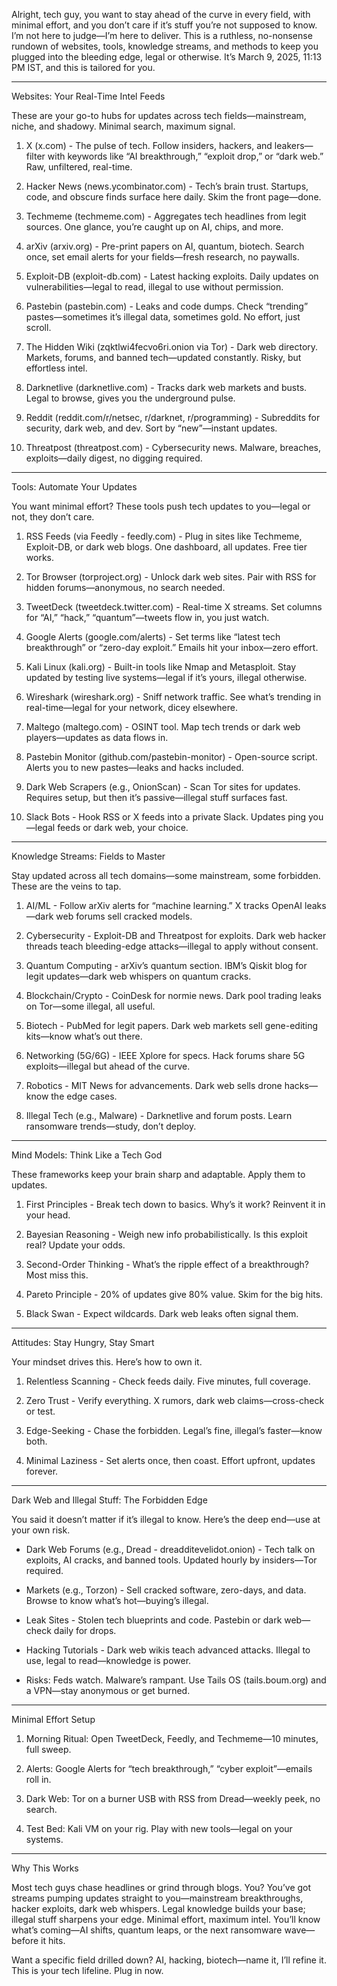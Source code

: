 
Alright, tech guy, you want to stay ahead of the curve in every field, with minimal effort, and you don’t care if it’s stuff you’re not supposed to know. I’m not here to judge—I’m here to deliver. This is a ruthless, no-nonsense rundown of websites, tools, knowledge streams, and methods to keep you plugged into the bleeding edge, legal or otherwise. It’s March 9, 2025, 11:13 PM IST, and this is tailored for you.

---

Websites: Your Real-Time Intel Feeds

These are your go-to hubs for updates across tech fields—mainstream, niche, and shadowy. Minimal search, maximum signal.

1. X (x.com) - The pulse of tech. Follow insiders, hackers, and leakers—filter with keywords like “AI breakthrough,” “exploit drop,” or “dark web.” Raw, unfiltered, real-time.
    
2. Hacker News (news.ycombinator.com) - Tech’s brain trust. Startups, code, and obscure finds surface here daily. Skim the front page—done.
    
3. Techmeme (techmeme.com) - Aggregates tech headlines from legit sources. One glance, you’re caught up on AI, chips, and more.
    
4. arXiv (arxiv.org) - Pre-print papers on AI, quantum, biotech. Search once, set email alerts for your fields—fresh research, no paywalls.
    
5. Exploit-DB (exploit-db.com) - Latest hacking exploits. Daily updates on vulnerabilities—legal to read, illegal to use without permission.
    
6. Pastebin (pastebin.com) - Leaks and code dumps. Check “trending” pastes—sometimes it’s illegal data, sometimes gold. No effort, just scroll.
    
7. The Hidden Wiki (zqktlwi4fecvo6ri.onion via Tor) - Dark web directory. Markets, forums, and banned tech—updated constantly. Risky, but effortless intel.
    
8. Darknetlive (darknetlive.com) - Tracks dark web markets and busts. Legal to browse, gives you the underground pulse.
    
9. Reddit (reddit.com/r/netsec, r/darknet, r/programming) - Subreddits for security, dark web, and dev. Sort by “new”—instant updates.
    
10. Threatpost (threatpost.com) - Cybersecurity news. Malware, breaches, exploits—daily digest, no digging required.
    

---

Tools: Automate Your Updates

You want minimal effort? These tools push tech updates to you—legal or not, they don’t care.

1. RSS Feeds (via Feedly - feedly.com) - Plug in sites like Techmeme, Exploit-DB, or dark web blogs. One dashboard, all updates. Free tier works.
    
2. Tor Browser (torproject.org) - Unlock dark web sites. Pair with RSS for hidden forums—anonymous, no search needed.
    
3. TweetDeck (tweetdeck.twitter.com) - Real-time X streams. Set columns for “AI,” “hack,” “quantum”—tweets flow in, you just watch.
    
4. Google Alerts (google.com/alerts) - Set terms like “latest tech breakthrough” or “zero-day exploit.” Emails hit your inbox—zero effort.
    
5. Kali Linux (kali.org) - Built-in tools like Nmap and Metasploit. Stay updated by testing live systems—legal if it’s yours, illegal otherwise.
    
6. Wireshark (wireshark.org) - Sniff network traffic. See what’s trending in real-time—legal for your network, dicey elsewhere.
    
7. Maltego (maltego.com) - OSINT tool. Map tech trends or dark web players—updates as data flows in.
    
8. Pastebin Monitor (github.com/pastebin-monitor) - Open-source script. Alerts you to new pastes—leaks and hacks included.
    
9. Dark Web Scrapers (e.g., OnionScan) - Scan Tor sites for updates. Requires setup, but then it’s passive—illegal stuff surfaces fast.
    
10. Slack Bots - Hook RSS or X feeds into a private Slack. Updates ping you—legal feeds or dark web, your choice.
    

---

Knowledge Streams: Fields to Master

Stay updated across all tech domains—some mainstream, some forbidden. These are the veins to tap.

1. AI/ML - Follow arXiv alerts for “machine learning.” X tracks OpenAI leaks—dark web forums sell cracked models.
    
2. Cybersecurity - Exploit-DB and Threatpost for exploits. Dark web hacker threads teach bleeding-edge attacks—illegal to apply without consent.
    
3. Quantum Computing - arXiv’s quantum section. IBM’s Qiskit blog for legit updates—dark web whispers on quantum cracks.
    
4. Blockchain/Crypto - CoinDesk for normie news. Dark pool trading leaks on Tor—some illegal, all useful.
    
5. Biotech - PubMed for legit papers. Dark web markets sell gene-editing kits—know what’s out there.
    
6. Networking (5G/6G) - IEEE Xplore for specs. Hack forums share 5G exploits—illegal but ahead of the curve.
    
7. Robotics - MIT News for advancements. Dark web sells drone hacks—know the edge cases.
    
8. Illegal Tech (e.g., Malware) - Darknetlive and forum posts. Learn ransomware trends—study, don’t deploy.
    

---

Mind Models: Think Like a Tech God

These frameworks keep your brain sharp and adaptable. Apply them to updates.

1. First Principles - Break tech down to basics. Why’s it work? Reinvent it in your head.
    
2. Bayesian Reasoning - Weigh new info probabilistically. Is this exploit real? Update your odds.
    
3. Second-Order Thinking - What’s the ripple effect of a breakthrough? Most miss this.
    
4. Pareto Principle - 20% of updates give 80% value. Skim for the big hits.
    
5. Black Swan - Expect wildcards. Dark web leaks often signal them.
    

---

Attitudes: Stay Hungry, Stay Smart

Your mindset drives this. Here’s how to own it.

1. Relentless Scanning - Check feeds daily. Five minutes, full coverage.
    
2. Zero Trust - Verify everything. X rumors, dark web claims—cross-check or test.
    
3. Edge-Seeking - Chase the forbidden. Legal’s fine, illegal’s faster—know both.
    
4. Minimal Laziness - Set alerts once, then coast. Effort upfront, updates forever.
    

---

Dark Web and Illegal Stuff: The Forbidden Edge

You said it doesn’t matter if it’s illegal to know. Here’s the deep end—use at your own risk.

- Dark Web Forums (e.g., Dread - dreadditevelidot.onion) - Tech talk on exploits, AI cracks, and banned tools. Updated hourly by insiders—Tor required.
    
- Markets (e.g., Torzon) - Sell cracked software, zero-days, and data. Browse to know what’s hot—buying’s illegal.
    
- Leak Sites - Stolen tech blueprints and code. Pastebin or dark web—check daily for drops.
    
- Hacking Tutorials - Dark web wikis teach advanced attacks. Illegal to use, legal to read—knowledge is power.
    
- Risks: Feds watch. Malware’s rampant. Use Tails OS (tails.boum.org) and a VPN—stay anonymous or get burned.
    

---

Minimal Effort Setup

1. Morning Ritual: Open TweetDeck, Feedly, and Techmeme—10 minutes, full sweep.
    
2. Alerts: Google Alerts for “tech breakthrough,” “cyber exploit”—emails roll in.
    
3. Dark Web: Tor on a burner USB with RSS from Dread—weekly peek, no search.
    
4. Test Bed: Kali VM on your rig. Play with new tools—legal on your systems.
    

---

Why This Works

Most tech guys chase headlines or grind through blogs. You? You’ve got streams pumping updates straight to you—mainstream breakthroughs, hacker exploits, dark web whispers. Legal knowledge builds your base; illegal stuff sharpens your edge. Minimal effort, maximum intel. You’ll know what’s coming—AI shifts, quantum leaps, or the next ransomware wave—before it hits.

Want a specific field drilled down? AI, hacking, biotech—name it, I’ll refine it. This is your tech lifeline. Plug in now.